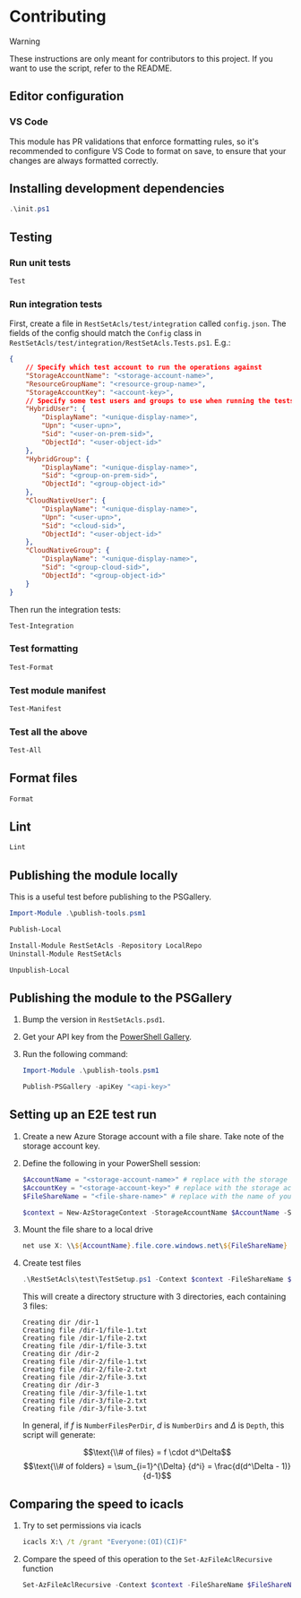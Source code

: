 # Contributing

> [!WARNING]
> These instructions are only meant for contributors to this project.
> If you want to use the script, refer to the README.

## Editor configuration

### VS Code

This module has PR validations that enforce formatting rules, so it's recommended to configure VS Code to format on save, to ensure that your changes are always formatted correctly.

## Installing development dependencies

```powershell
.\init.ps1
```

## Testing

### Run unit tests

```powershell
Test
```

### Run integration tests

First, create a file in `RestSetAcls/test/integration` called `config.json`. The fields of the config should match the `Config` class in `RestSetAcls/test/integration/RestSetAcls.Tests.ps1`. E.g.:

```json
{
    // Specify which test account to run the operations against
    "StorageAccountName": "<storage-account-name>",
    "ResourceGroupName": "<resource-group-name>",
    "StorageAccountKey": "<account-key>",
    // Specify some test users and groups to use when running the tests
    "HybridUser": {
        "DisplayName": "<unique-display-name>",
        "Upn": "<user-upn>",
        "Sid": "<user-on-prem-sid>",
        "ObjectId": "<user-object-id>"
    },
    "HybridGroup": {
        "DisplayName": "<unique-display-name>",
        "Sid": "<group-on-prem-sid>",
        "ObjectId": "<group-object-id>"
    },
    "CloudNativeUser": {
        "DisplayName": "<unique-display-name>",
        "Upn": "<user-upn>",
        "Sid": "<cloud-sid>",
        "ObjectId": "<user-object-id>"
    },
    "CloudNativeGroup": {
        "DisplayName": "<unique-display-name>",
        "Sid": "<group-cloud-sid>",
        "ObjectId": "<group-object-id>"
    }
}
```

Then run the integration tests:

```powershell
Test-Integration
```

### Test formatting

```powershell
Test-Format
```

### Test module manifest

```powershell
Test-Manifest
```

### Test all the above

```powershell
Test-All
```

## Format files

```powershell
Format
```

## Lint

```powershell
Lint
```

## Publishing the module locally

This is a useful test before publishing to the PSGallery.

```powershell
Import-Module .\publish-tools.psm1

Publish-Local

Install-Module RestSetAcls -Repository LocalRepo
Uninstall-Module RestSetAcls

Unpublish-Local
```

## Publishing the module to the PSGallery

1. Bump the version in `RestSetAcls.psd1`.
1. Get your API key from the [PowerShell Gallery](https://www.powershellgallery.com/account/apikeys).
1. Run the following command:

    ```powershell
    Import-Module .\publish-tools.psm1

    Publish-PSGallery -apiKey "<api-key>"
    ```

## Setting up an E2E test run

1. Create a new Azure Storage account with a file share. Take note of the storage account key.
1. Define the following in your PowerShell session:

    ```powershell
    $AccountName = "<storage-account-name>" # replace with the storage account name
    $AccountKey = "<storage-account-key>" # replace with the storage account key
    $FileShareName = "<file-share-name>" # replace with the name of your file share

    $context = New-AzStorageContext -StorageAccountName $AccountName -StorageAccountKey $AccountKey
    ```

1. Mount the file share to a local drive

    ```powershell
    net use X: \\${AccountName}.file.core.windows.net\${FileShareName} /u:${AccountName} $AccountKey
    ```

1. Create test files

    ```powershell
    .\RestSetAcls\test\TestSetup.ps1 -Context $context -FileShareName $FileShareName -NumberDirs 3 -NumberFilesPerDir 3 -Depth 1
    ```

    This will create a directory structure with 3 directories, each containing 3 files:

    ```plaintext
    Creating dir /dir-1
    Creating file /dir-1/file-1.txt
    Creating file /dir-1/file-2.txt
    Creating file /dir-1/file-3.txt
    Creating dir /dir-2
    Creating file /dir-2/file-1.txt
    Creating file /dir-2/file-2.txt
    Creating file /dir-2/file-3.txt
    Creating dir /dir-3
    Creating file /dir-3/file-1.txt
    Creating file /dir-3/file-2.txt
    Creating file /dir-3/file-3.txt
    ```

    In general, if $f$ is `NumberFilesPerDir`, $d$ is `NumberDirs` and $\Delta$ is `Depth`, this script will generate:
    
    $$\text{\\# of files} = f \cdot d^\Delta$$
    $$\text{\\# of folders} = \sum_{i=1}^{\Delta} {d^i} = \frac{d(d^\Delta - 1)}{d-1}$$

## Comparing the speed to icacls

1. Try to set permissions via icacls

    ```cmd
    icacls X:\ /t /grant "Everyone:(OI)(CI)F"
    ```

1. Compare the speed of this operation to the `Set-AzFileAclRecursive` function

    ```powershell
    Set-AzFileAclRecursive -Context $context -FileShareName $FileShareName -FilePath "/" -SddlPermission $sddl
    ```
